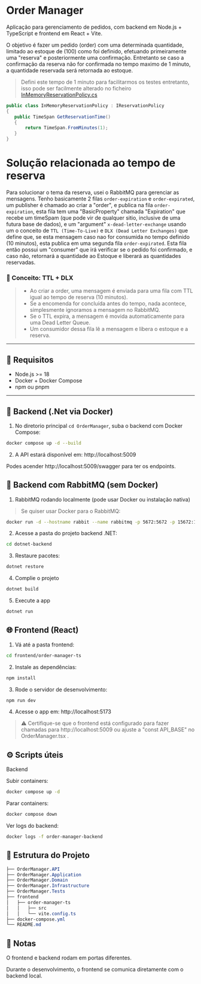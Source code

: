 # Order Manager

Aplicação para gerenciamento de pedidos, com backend em Node.js + TypeScript e frontend em React + Vite.

O objetivo é fazer um pedido (order) com uma determinada quantidade, limitado ao estoque de (100) como foi definido,
efetuando primeiramente uma "reserva" e posteriormente uma confirmação.
Entretanto se caso a confirmação da reserva não for confirmada no tempo maximo de 1 minuto, a quantidade reservada será retornada ao estoque.

> Defini este tempo de 1 minuto para facilitarmos os testes entretanto, isso pode ser facilmente alterado no ficheiro [InMemoryReservationPolicy.cs](http://google.com/)
 ```c#
public class InMemoryReservationPolicy : IReservationPolicy
{
    public TimeSpan GetReservationTime()
    {
        return TimeSpan.FromMinutes(1);
    }
}
```

# Solução relacionada ao tempo de reserva
Para solucionar o tema da reserva, usei o RabbitMQ para gerenciar as mensagens.
Tenho basicamente 2 filas ```order-expiration``` e ```order-expirated```, um publisher é chamado ao criar a "order", e publica na fila ```order-expiration```,
esta fila tem uma "BasicProperty" chamada "Expiration" que recebe um timeSpam (que pode vir de qualquer sitio, inclusive de uma futura base de dados), 
e um "argument" ```x-dead-letter-exchange``` usando um o conceito de  ```TTL (Time-To-Live)``` e  ```DLX (Dead Letter Exchanges)``` que define que, se esta mensagem caso nao for consumida no tempo definido (10 minutos), esta publica em uma segunda fila ```order-expirated```.
Esta fila então possui um "consumer" que irá verificar se o pedido foi confirmado, e caso não, retornará a quantidade ao Estoque e liberará as quantidades reservadas.

### 🧭 Conceito: TTL + DLX
> - Ao criar a order, uma mensagem é enviada para uma fila com TTL igual ao tempo de reserva (10 minutos).
> - Se a encomenda for concluída antes do tempo, nada acontece, simplesmente ignoramos a mensagem no RabbitMQ.
> - Se o TTL expira, a mensagem é movida automaticamente para uma Dead Letter Queue.
> - Um consumidor dessa fila lê a mensagem e libera o estoque e a reserva.

---

## 🔧 Requisitos

- Node.js >= 18
- Docker + Docker Compose
- npm ou pnpm

---

## 🚀 Backend (.Net via Docker)

1. No diretorio principal ```cd OrderManager```, suba o backend com Docker Compose:

```bash
docker compose up -d --build
```

2. A API estará disponível em: http://localhost:5009

Podes acender http://localhost:5009/swagger para ter os endpoints.

## 🚀 Backend com RabbitMQ (sem Docker)

1. RabbitMQ rodando localmente (pode usar Docker ou instalação nativa)
> Se quiser usar Docker para o RabbitMQ:

```bash
docker run -d --hostname rabbit --name rabbitmq -p 5672:5672 -p 15672:15672 rabbitmq:3-management
```
2. Acesse a pasta do projeto backend .NET:
```bash
cd dotnet-backend
```
3. Restaure pacotes:
```bash
dotnet restore
```

4. Complie o projeto
```bash
dotnet build
```
5. Execute a app
```bash
dotnet run
```

## 🌐 Frontend (React)

1. Vá até a pasta frontend:

```bash
cd frontend/order-manager-ts
```

2. Instale as dependências:

```bash
npm install
```

3. Rode o servidor de desenvolvimento:

```bash
npm run dev
```

4. Acesse o app em: http://localhost:5173
> ⚠️ Certifique-se que o frontend está configurado para fazer chamadas para http://localhost:5009 ou ajuste a "const API_BASE" no OrderManager.tsx .



## ⚙️ Scripts úteis
Backend

Subir containers:

```bash
docker compose up -d
```
Parar containers:
```bash
docker compose down
```

Ver logs do backend:
```bash
docker logs -f order-manager-backend
```

## 📁 Estrutura do Projeto

```css
├── OrderManager.API
├── OrderManager.Application
├── OrderManager.Domain
├── OrderManager.Infrastructure
├── OrderManager.Tests
├── frontend
│   ├── order-manager-ts
│   │   ├── src
│   │   └── vite.config.ts
├── docker-compose.yml
└── README.md
```

## 📌 Notas
O frontend e backend rodam em portas diferentes.

Durante o desenvolvimento, o frontend se comunica diretamente com o backend local.






